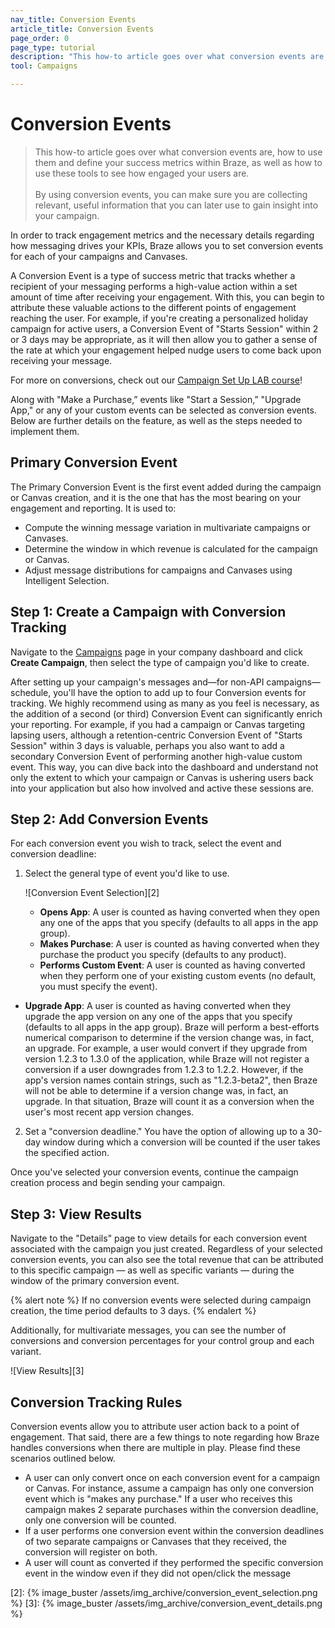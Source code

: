 ```yaml
---
nav_title: Conversion Events
article_title: Conversion Events
page_order: 0
page_type: tutorial
description: "This how-to article goes over what conversion events are, how to use them and define your success metrics within Braze, and how to use these tools to see how engaged your users are"
tool: Campaigns

---
```

# Conversion Events

> This how-to article goes over what conversion events are, how to use them and define your success metrics within Braze, as well as how to use these tools to see how engaged your users are.
> <br>
> <br>
> By using conversion events, you can make sure you are collecting relevant, useful information that you can later use to gain insight into your campaign. 

In order to track engagement metrics and the necessary details regarding how messaging drives your KPIs, Braze allows you to set conversion events for each of your campaigns and Canvases.

A Conversion Event is a type of success metric that tracks whether a recipient of your messaging performs a high-value action within a set amount of time after receiving your engagement. With this, you can begin to attribute these valuable actions to the different points of engagement reaching the user. For example, if you're creating a personalized holiday campaign for active users, a Conversion Event of "Starts Session" within 2 or 3 days may be appropriate, as it will then allow you to gather a sense of the rate at which your engagement helped nudge users to come back upon receiving your message.

For more on conversions, check out our [Campaign Set Up LAB course](http://lab.braze.com/campaign-setup-delivery-targeting-conversions)!

Along with "Make a Purchase,” events like "Start a Session,” "Upgrade App," or any of your custom events can be selected as conversion events. Below are further details on the feature, as well as the steps needed to implement them.

## Primary Conversion Event
The Primary Conversion Event is the first event added during the campaign or Canvas creation, and it is the one that has the most bearing on your engagement and reporting. It is used to:

- Compute the winning message variation in multivariate campaigns or Canvases.
- Determine the window in which revenue is calculated for the campaign or Canvas.
- Adjust message distributions for campaigns and Canvases using Intelligent Selection.

## Step 1: Create a Campaign with Conversion Tracking
Navigate to the [Campaigns][1] page in your company dashboard and click **Create Campaign**, then select the type of campaign you'd like to create.

After setting up your campaign's messages and—for non-API campaigns—schedule, you'll have the option to add up to four Conversion events for tracking. We highly recommend using as many as you feel is necessary, as the addition of a second (or third) Conversion Event can significantly enrich your reporting. For example, if you had a campaign or Canvas targeting lapsing users, although a retention-centric Conversion Event of "Starts Session" within 3 days is valuable, perhaps you also want to add a secondary Conversion Event of performing another high-value custom event. This way, you can dive back into the dashboard and understand not only the extent to which your campaign or Canvas is ushering users back into your application but also how involved and active these sessions are.

## Step 2: Add Conversion Events

For each conversion event you wish to track, select the event and conversion deadline:

1. Select the general type of event you'd like to use.

    ![Conversion Event Selection][2]

    - __Opens App__: A user is counted as having converted when they open any one of the apps that you specify (defaults to all apps in the app group).
    - __Makes Purchase__: A user is counted as having converted when they purchase the product you specify (defaults to any product).
    - __Performs Custom Event__: A user is counted as having converted when they perform one of your existing custom events (no default, you must specify the event).
  - __Upgrade App__: A user is counted as having converted when they upgrade the app version on any one of the apps that you specify (defaults to all apps in the app group). Braze will perform a best-efforts numerical comparison to determine if the version change was, in fact, an upgrade. For example, a user would convert if they upgrade from version 1.2.3 to 1.3.0 of the application, while Braze will not register a conversion if a user downgrades from 1.2.3 to 1.2.2. However, if the app's version names contain strings, such as "1.2.3-beta2", then Braze will not be able to determine if a version change was, in fact, an upgrade. In that situation, Braze will count it as a conversion when the user's most recent app version changes.

2. Set a "conversion deadline." You have the option of allowing up to a 30-day window during which a conversion will be counted if the user takes the specified action.  

Once you've selected your conversion events, continue the campaign creation process and begin sending your campaign.

## Step 3: View Results

Navigate to the "Details" page to view details for each conversion event associated with the campaign you just created. Regardless of your selected conversion events, you can also see the total revenue that can be attributed to this specific campaign — as well as specific variants — during the window of the primary conversion event.

{% alert note %}
If no conversion events were selected during campaign creation, the time period defaults to 3 days. 
{% endalert %}

Additionally, for multivariate messages, you can see the number of conversions and conversion percentages for your control group and each variant.

![View Results][3]

## Conversion Tracking Rules

Conversion events allow you to attribute user action back to a point of engagement. That said, there are a few things to note regarding how Braze handles conversions when there are multiple in play. Please find these scenarios outlined below.

- A user can only convert once on each conversion event for a campaign or Canvas. For instance, assume a campaign has only one conversion event which is "makes any purchase." If a user who receives this campaign makes 2 separate purchases within the conversion deadline, only one conversion will be counted.
- If a user performs one conversion event within the conversion deadlines of two separate campaigns or Canvases that they received, the conversion will register on both.
- A user will count as converted if they performed the specific conversion event in the window even if they did not open/click the message

[1]: https://dashboard-01.braze.com/engagement/campaigns/ "Campaigns Page"
[2]: {% image_buster /assets/img_archive/conversion_event_selection.png %}
[3]: {% image_buster /assets/img_archive/conversion_event_details.png %}
